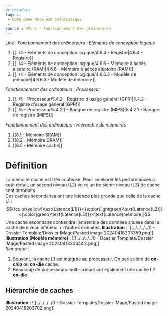 ```yaml
---
## Metadata
tags : 
 - Note_done Note_WIP Informatique
 - 
source : UMons - Fonctionnement des ordinateurs
---
```


Link :
_Fonctionnement des ordinateurs : Eléments de conception logique_
1. [[../4 - Eléments de conception logique/4.6.4 - Registre|4.6.4 - Registre]]
2. [[../4 - Eléments de conception logique/4.6.6 - Mémoire à accès aléatoire (RAM)|4.6.6 - Mémoire à accès aléatoire (RAM)]]
3. [[../4 - Eléments de conception logique/4.6.6.3 - Modèle de mémoire|4.6.6.3 - Modèle de mémoire]]

_Fonctionnement des ordinateurs : Processeur_
1. [[../5 - Processeur/5.4.2 - Registre d’usage général (GPR)|5.4.2 - Registre d’usage général (GPR)]]
2. [[../5 - Processeur/5.4.2.1 - Banque de registre (MIPS)|5.4.2.1 - Banque de registre (MIPS)]]

_Fonctionnement des ordinateurs : Hiérarchie de mémoires_
1. [[8.1 - Mémoire SRAM]]
2. [[8.2 - Mémoire DRAM]]
3. [[8.5 - Mémoire cache]]

# Définition
La mémoire cache est très coûteuse. Pour améliorer les performances à coût réduit, un second niveau (L2) voire un troisième niveau (L3) de cache sont introduits. 
\
Ces caches secondaires ont une latence plus grande que celle de la cache L1 : $${\color{yellow}\text{Latence(L1)}}<{\color{lightgreen}\text{Latence(L2)}}<{\color{green}\text{Latence(L3)}}<\text{Latence(mémoire)}$$ Une cache secondaire contiendra l’ensemble des données situées dans la cache de niveau inférieur + d’autres données.
**Illustration** : ![[../../../../0 - Dossier Template/Dossier IMage/Pasted image 20240418203359.png]]
**Illustration (Modèle mémoire)** : ![[../../../../0 - Dossier Template/Dossier IMage/Pasted image 20240418203442.png]]
\
_Remarque_ :
1. Souvent, la cache L1 est intégrée au processeur. On parle alors de **on-chip** ou **on-die** cache. 
2. Beaucoup de processeurs multi-coeurs ont également une cache L2 **on-die**

## Hiérarchie de caches 
**Illustration** : ![[../../../../0 - Dossier Template/Dossier IMage/Pasted image 20240418203702.png]]
